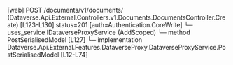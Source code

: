 [web] POST /documents/v1/documents/  (Dataverse.Api.External.Controllers.v1.Documents.DocumentsController.Create)  [L123–L130] status=201 [auth=Authentication.CoreWrite]
  └─ uses_service IDataverseProxyService (AddScoped)
    └─ method PostSerialisedModel [L127]
      └─ implementation Dataverse.Api.External.Features.DataverseProxy.DataverseProxyService.PostSerialisedModel [L12-L74]

